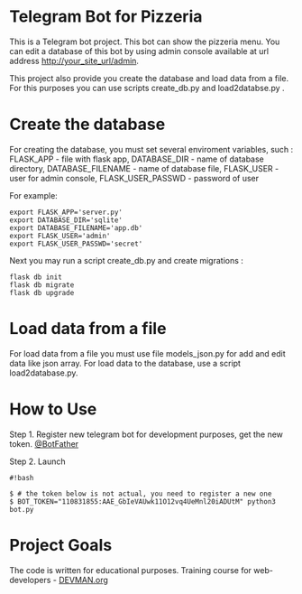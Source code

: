 # Telegram Bot for Pizzeria

This is a Telegram bot project. This bot can show the pizzeria menu.
You can edit a database of this bot by using admin console available at
url address [http://your_site_url/admin](http://127.0.0.1:5000/admin).

This project also provide you create the database and load data from a file.
For this purposes you can use scripts create_db.py and load2databse.py .

# Create the database

For creating the database, you must set several enviroment variables,
such :
FLASK_APP - file with flask app,
DATABASE_DIR - name of database directory,
DATABASE_FILENAME - name of database file,
FLASK_USER - user for admin console,
FLASK_USER_PASSWD - password of user

For example:

    export FLASK_APP='server.py'
    export DATABASE_DIR='sqlite'
    export DATABASE_FILENAME='app.db'
    export FLASK_USER='admin'
    export FLASK_USER_PASSWD='secret'

Next you may run a script create_db.py and create migrations :

    flask db init
    flask db migrate
    flask db upgrade

# Load data from a file
For load data from a file you must use file models_json.py for add and edit
data like json array. For load data to the database, use a script
load2database.py.

# How to Use

Step 1. Register new telegram bot for development purposes, get the new token. [@BotFather](https://telegram.me/botfather)

Step 2. Launch

```
#!bash

$ # the token below is not actual, you need to register a new one
$ BOT_TOKEN="110831855:AAE_GbIeVAUwk11O12vq4UeMnl20iADUtM" python3 bot.py
```

# Project Goals

The code is written for educational purposes. Training course for web-developers - [DEVMAN.org](https://devman.org)
